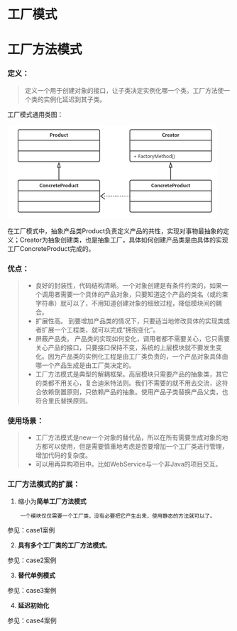 # 工厂模式

# 工厂方法模式
### **定义：**
> 定义一个用于创建对象的接口，让子类决定实例化哪一个类。工厂方法使一个类的实例化延迟到其子类。

工厂模式通用类图：

![image-20201201173352950](img/factory/image-20201201173352950.png)

​		在工厂模式中，抽象产品类Product负责定义产品的共性，实现对事物最抽象的定义；Creator为抽象创建类，也是抽象工厂，具体如何创建产品类是由具体的实现工厂ConcreteProduct完成的。

### **优点：**

> *  良好的封装性，代码结构清晰。一个对象创建是有条件约束的，如果一个调用者需要一个具体的产品对象，只要知道这个产品的类名（或约束字符串）就可以了，不用知道创建对象的细致过程，降低模块间的耦合。
> * 扩展性高。 到要增加产品类的情况下，只要适当地修改具体的实现类或者扩展一个工程类，就可以完成“拥抱变化”。
> * 屏蔽产品类。 产品类的实现如何变化，调用者都不需要关心，它只需要关心产品的接口，只要接口保持不变，系统的上层模块就不要发生变化。因为产品类的实例化工程是由工厂类负责的，一个产品对象具体由哪一个产品生成是由工厂类决定的。
> * 工厂方法模式是典型的解耦框架。高层模块只需要产品的抽象类，其它的类都不用关心，复合迪米特法则。我们不需要的就不用去交流，这符合依赖倒置原则，只依赖产品的抽象。使用产品子类替换产品父类，也符合里氏替换原则。

### **使用场景：**
> * 工厂方法模式是new一个对象的替代品，所以在所有需要生成对象的地方都可以使用，但是需要慎重地考虑是否要增加一个工厂类进行管理，增加代码的复杂度。
> * 可以用再异构项目中。比如WebService与一个非Java的项目交互。

### **工厂方法模式的扩展：**
1. 缩小为**简单工厂方法模式**

```
    一个模块仅仅需要一个工厂类，没有必要把它产生出来，使用静态的方法就可以了。
```
参见：case1案例

2. **具有多个工厂类的工厂方法模式**。

参见：case2案例

3. **替代单例模式**

参见：case3案例

4. **延迟初始化**

参见：case4案例